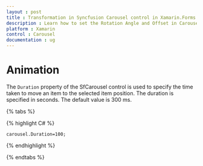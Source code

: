 ```yaml
---
layout : post
title : Transformation in Syncfusion Carousel control in Xamarin.Forms
description : Learn how to set the Rotation Angle and Offset in Carousel for Xamarin.Forms
platform : Xamarin
control : Carousel
documentation : ug
---
```


# Animation

The `Duration` property of the SfCarousel control is used to specify the time taken to move an item to the selected item position. The duration is specified in seconds.  The default value is 300 ms.

{% tabs %}

{% highlight C# %}

	carousel.Duration=100;

{% endhighlight %}

{% endtabs %}

